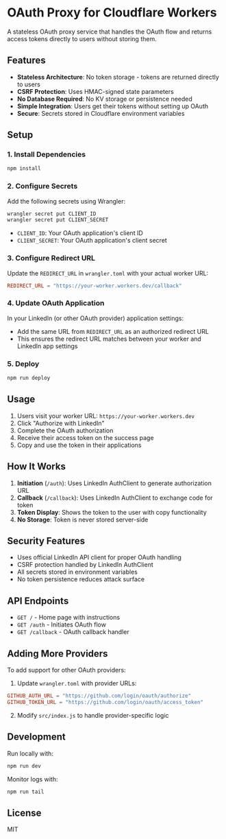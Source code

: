 # OAuth Proxy for Cloudflare Workers

A stateless OAuth proxy service that handles the OAuth flow and returns access tokens directly to users without storing them.

## Features

- **Stateless Architecture**: No token storage - tokens are returned directly to users
- **CSRF Protection**: Uses HMAC-signed state parameters
- **No Database Required**: No KV storage or persistence needed
- **Simple Integration**: Users get their tokens without setting up OAuth
- **Secure**: Secrets stored in Cloudflare environment variables

## Setup

### 1. Install Dependencies

```bash
npm install
```

### 2. Configure Secrets

Add the following secrets using Wrangler:

```bash
wrangler secret put CLIENT_ID
wrangler secret put CLIENT_SECRET
```

- `CLIENT_ID`: Your OAuth application's client ID
- `CLIENT_SECRET`: Your OAuth application's client secret

### 3. Configure Redirect URL

Update the `REDIRECT_URL` in `wrangler.toml` with your actual worker URL:
```toml
REDIRECT_URL = "https://your-worker.workers.dev/callback"
```

### 4. Update OAuth Application

In your LinkedIn (or other OAuth provider) application settings:
- Add the same URL from `REDIRECT_URL` as an authorized redirect URL
- This ensures the redirect URL matches between your worker and LinkedIn app settings

### 5. Deploy

```bash
npm run deploy
```

## Usage

1. Users visit your worker URL: `https://your-worker.workers.dev`
2. Click "Authorize with LinkedIn"
3. Complete the OAuth authorization
4. Receive their access token on the success page
5. Copy and use the token in their applications

## How It Works

1. **Initiation** (`/auth`): Uses LinkedIn AuthClient to generate authorization URL
2. **Callback** (`/callback`): Uses LinkedIn AuthClient to exchange code for token
3. **Token Display**: Shows the token to the user with copy functionality
4. **No Storage**: Token is never stored server-side

## Security Features

- Uses official LinkedIn API client for proper OAuth handling
- CSRF protection handled by LinkedIn AuthClient
- All secrets stored in environment variables
- No token persistence reduces attack surface

## API Endpoints

- `GET /` - Home page with instructions
- `GET /auth` - Initiates OAuth flow
- `GET /callback` - OAuth callback handler

## Adding More Providers

To add support for other OAuth providers:

1. Update `wrangler.toml` with provider URLs:
```toml
GITHUB_AUTH_URL = "https://github.com/login/oauth/authorize"
GITHUB_TOKEN_URL = "https://github.com/login/oauth/access_token"
```

2. Modify `src/index.js` to handle provider-specific logic

## Development

Run locally with:

```bash
npm run dev
```

Monitor logs with:

```bash
npm run tail
```

## License

MIT